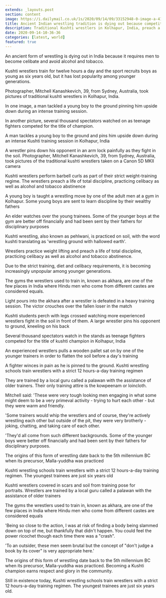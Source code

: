 ```yaml
---
extends: _layouts.post
section: content
image: https://i.dailymail.co.uk/1s/2020/09/14/09/33152948-0-image-a-41_1600073021644.jpg 
title: Ancient Indian wrestling tradition is dying out because competitors are expected to be CELIBATE 
description: Traditional Kushti wrestlers in Kolhapur, India, preach a life of total discipline, practicing weight-lifting, celibacy and alcohol and tobacco abstinence. Boys as young as six are recruited to the sport. 
date: 2020-09-14-10-36-36 
categories: [latest, world] 
featured: true 
--- 
```

An ancient form of wrestling is dying out in India because it requires men to become celibate and avoid alcohol and tobacco.

Kushti wrestlers train for twelve hours a day and the sport recruits boys as young as six years old, but it has lost popularity among younger generations.

Photographer, Mitchell Kanashkevich, 39, from Sydney, Australia, took pictures of traditional kushti wrestlers in Kolhapur, India.

In one image, a man tackled a young boy to the ground pinning him upside down during an intense training session.

In another picture, several thousand spectators watched on as teenage fighters competed for the title of champion.

 

A man tackles a young boy to the ground and pins him upside down during an intense Kushti training session in Kolhapur, India

A wrestler pins down his opponent in an arm lock painfully as they fight in the soil. Photographer, Mitchell Kanashkevich, 39, from Sydney, Australia, took pictures of the traditional kushti wrestlers taken on a Canon 5D MKII camera

Kushti wrestlers perform barbell curls as part of their strict weight-training regime. The wrestlers preach a life of total discipline, practicing celibacy as well as alcohol and tobacco abstinence

A young boy is taught a wrestling move by one of the adult men at a gym in Kolhapur. Some young boys are sent to learn discipline by their wealthy fathers

An elder watches over the young trainees. Some of the younger boys at the gym are better off financially and had been sent by their fathers for disciplinary purposes

Kushti wrestling, also known as pehlwani, is practiced on soil, with the word kushti translating as 'wrestling ground with hallowed earth'.

Wrestlers practice weight lifting and preach a life of total discipline, practicing celibacy as well as alcohol and tobacco abstinence. 

Due to the strict training, diet and celibacy requirements, it is becoming increasingly unpopular among younger generations.

The gyms the wrestlers used to train in, known as akhara, are one of the few places in India where Hindu men who come from different castes are considered equals. 

Light pours into the akhara after a wrestler is defeated in a heavy training session. The victor crouches over the fallen loser in the match

Kushti students perch with legs crossed watching more experienced wrestlers fight in the soil in front of them. A large wrestler pins his opponent to ground, kneeling on his back

Several thousand spectators watch in the stands as teenage fighters competed for the title of kushti champion in Kolhapur, India

An experienced wrestlers pulls a wooden pallet sat on by one of the younger trainers in order to flatten the soil before a day's training

A fighter winces in pain as he is pinned to the ground. Kushti wrestling schools train wrestlers with a strict 12 hours-a-day training regimen

They are trained by a local guru called a palawan with the assistance of older trainers. Their only training attire is the kowpeenam or loincloth.

Mitchell said: 'These were very tough looking men engaging in what some might deem to be a very primeval activity - trying to hurt each other - but they were warm and friendly.

'Some trainers would whip the wrestlers and of course, they're actively wrestling each other but outside of the pit, they were very brotherly - joking, chatting, and taking care of each other.

'They'd all come from such different backgrounds. Some of the younger boys were better off financially and had been sent by their fathers for disciplinary purposes.

The origins of this form of wrestling date back to the 5th millennium BC when its precursor, Malla-yuddha was practiced

Kushti wrestling schools train wrestlers with a strict 12 hours-a-day training regimen. The youngest trainees are just six years old

Kushti wrestlers covered in scars and soil from training pose for portraits. Wrestlers are trained by a local guru called a palawan with the assistance of older trainers

The gyms the wrestlers used to train in, known as akhara, are one of the few places in India where Hindu men who come from different castes are considered equals

'Being so close to the action, I was at risk of finding a body being slammed down on top of me, but thankfully that didn't happen. You could feel the power ricochet though each time there was a "crash".

'To an outsider, these men seem brutal but the concept of "don't judge a book by its cover" is very appropriate here.'

The origins of this form of wrestling date back to the 5th millennium BC when its precursor, Malla-yuddha was practiced. Becoming a Kushti champion earns respect and glory in the community.

Still in existence today, Kushti wrestling schools train wrestlers with a strict 12 hours-a-day training regimen. The youngest trainees are just six years old.

